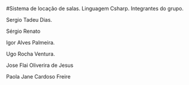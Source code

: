 #Sistema de locação de salas.
Linguagem Csharp.
	Integrantes do grupo.

Sergio Tadeu Dias.

Sérgio Renato


Igor Alves Palmeira.



Ugo Rocha Ventura.



Jose Flai Oliverira de Jesus 

Paola Jane Cardoso Freire

